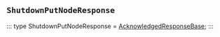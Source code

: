 ## `ShutdownPutNodeResponse`
:::
type ShutdownPutNodeResponse = [AcknowledgedResponseBase](./AcknowledgedResponseBase.md);
:::
